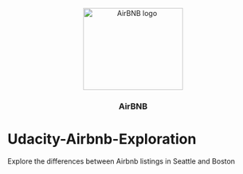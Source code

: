 <p align="center">
  <a href="https://www.airbnb.com/">
    <img src="https://1000logos.net/wp-content/uploads/2017/08/Airbnb-Logo-768x279.png" alt="AirBNB logo" width="200" height="165">
  </a>
</p>

<h3 align="center">AirBNB</h3>



# Udacity-Airbnb-Exploration
Explore the differences between Airbnb listings in Seattle and Boston

